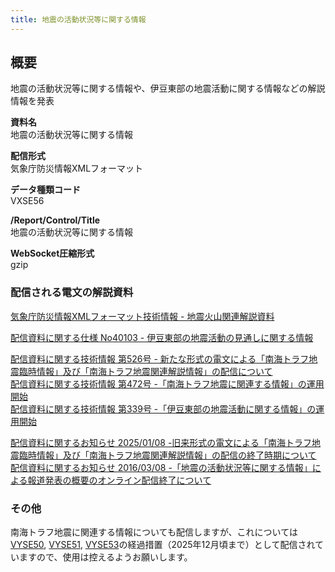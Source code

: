 ```yaml
---
title: 地震の活動状況等に関する情報
---
```


## 概要
地震の活動状況等に関する情報や、伊豆東部の地震活動に関する情報などの解説情報を発表

**資料名** <br/>
 地震の活動状況等に関する情報
 
**配信形式** <br/>
 気象庁防災情報XMLフォーマット

**データ種類コード** <br/>
 VXSE56
 
**/Report/Control/Title** <br/>
 地震の活動状況等に関する情報

**WebSocket圧縮形式** <br/>
 gzip

### 配信される電文の解説資料
[気象庁防災情報XMLフォーマット技術情報 - 地震火山関連解説資料](https://dmdata.jp/docs/jma/manual/0101-0185.pdf#page=140)
 
 
[配信資料に関する仕様 No40103 - 伊豆東部の地震活動の見通しに関する情報](https://www.data.jma.go.jp/suishin/shiyou/pdf/no40103)
 
 
[配信資料に関する技術情報 第526号 - 新たな形式の電文による「南海トラフ地震臨時情報」及び「南海トラフ地震関連解説情報」の配信について](https://dmdata.jp/docs/jma/technical/526.pdf) <br/>
[配信資料に関する技術情報 第472号 -「南海トラフ地震に関連する情報」の運用開始](https://dmdata.jp/docs/jma/technical/472.pdf) <br/>
[配信資料に関する技術情報 第339号 -「伊豆東部の地震活動に関する情報」の運用開始	](https://dmdata.jp/docs/jma/technical/339.pdf)


[配信資料に関するお知らせ 2025/01/08 -旧来形式の電文による「南海トラフ地震臨時情報」及び「南海トラフ地震関連解説情報」の配信の終了時期について](https://dmdata.jp/docs/jma/notice/20250108a.pdf) <br/>
[配信資料に関するお知らせ 2016/03/08 -「地震の活動状況等に関する情報」による報道発表の概要のオンライン配信終了について](https://dmdata.jp/docs/jma/notice/20160308a.pdf)

### その他
南海トラフ地震に関連する情報についても配信しますが、これについては[VYSE50](et01410), [VYSE51](et01420), [VYSE53](et01421)の経過措置（2025年12月頃まで）として配信されていますので、使用は控えるようお願いします。
